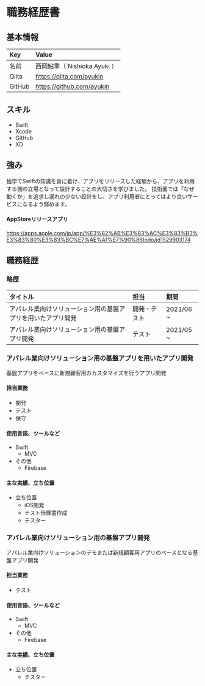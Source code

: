 # 職務経歴書


## 基本情報
| Key | Value |
| :--- | :--- |
| 名前 | 西岡鮎季（ Nishioka Ayuki ） |
| Qiita | <https://qiita.com/ayukin> |
| GitHub | <https://github.com/ayukin> |


## スキル
- Swift
- Xcode
- GitHub
- XD


## 強み
独学でSwiftの知識を身に着け、アプリをリリースした経験から、アプリを利用する側の立場となって設計することの大切さを学びました。
技術面では「なぜ動くか」を追求し漏れの少ない設計をし、アプリ利用者にとってはより良いサービスになるよう努めます。


#### AppStoreリリースアプリ
<https://apps.apple.com/jp/app/%E3%82%AB%E3%83%AC%E3%83%B3%E3%83%80%E3%83%BC%E7%AE%A1%E7%90%86todo/id1529903174>


## 職務経歴
### 略歴
| タイトル | 担当 | 期間 |
| :--- | :--- | :--- |
| アパレル業向けソリューション用の基盤アプリを用いたアプリ開発 | 開発・テスト | 2021/06 ~ |
| アパレル業向けソリューション用の基盤アプリ開発 | テスト | 2021/05 ~ |



### アパレル業向けソリューション用の基盤アプリを用いたアプリ開発
基盤アプリをベースに新規顧客用のカスタマイズを行うアプリ開発

#### 担当業務
- 開発
- テスト
- 保守
#### 使用言語、ツールなど
- Swift
  - MVC
- その他
  - Firebase
#### 主な実績、立ち位置
- 立ち位置
  - iOS開発
  - テスト仕様書作成
  - テスター

### アパレル業向けソリューション用の基盤アプリ開発
アパレル業向けソリューションのデモまたは新規顧客用アプリのベースとなる基盤アプリ開発

#### 担当業務
- テスト
#### 使用言語、ツールなど
- Swift
  - MVC
- その他
  - Firebase
#### 主な実績、立ち位置
- 立ち位置
  - テスター




